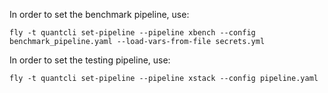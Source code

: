 In order to set the benchmark pipeline, use: 

`fly -t quantcli set-pipeline --pipeline xbench --config benchmark_pipeline.yaml --load-vars-from-file secrets.yml`

In order to set the testing pipeline, use:

`fly -t quantcli set-pipeline --pipeline xstack --config pipeline.yaml`
